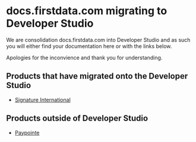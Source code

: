 # docs.firstdata.com migrating to Developer Studio

We are consolidation docs.firstdata.com into Developer Studio and as such you will either find your documentation here or with the links below.

Apologies for the inconvience and thank you for understanding.

## Products that have migrated onto the Developer Studio
- [Signature International](https://dev-developer.fiserv.com/product/SignatureInternational)



## Products outside of Developer Studio
- [Paypointe](http://docs.paypointe.com)